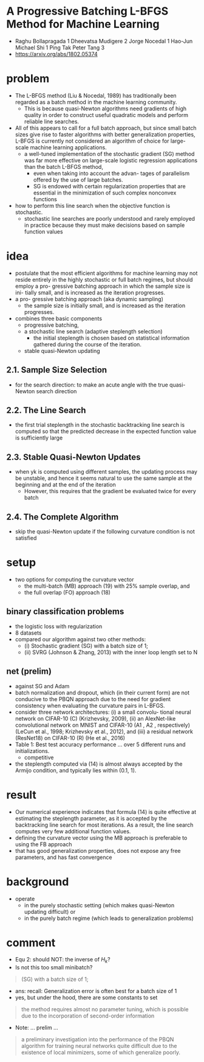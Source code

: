 # A Progressive Batching L-BFGS Method for Machine Learning
* Raghu Bollapragada 1 Dheevatsa Mudigere 2 Jorge Nocedal 1 Hao-Jun Michael Shi 1 Ping Tak Peter Tang 3
* https://arxiv.org/abs/1802.05374

# problem
* The L-BFGS method (Liu & Nocedal, 1989) has traditionally been
  regarded as a batch method in the machine learning community.
  * This is because quasi-Newton algorithms
    need gradients of high quality in order to construct useful
    quadratic models and perform reliable line searches.
* All of this appears to call for a full
  batch approach, but since small batch sizes give
  rise to faster algorithms with better generalization
  properties, L-BFGS is currently not considered
  an algorithm of choice for large-scale machine
  learning applications.
  * a well-tuned implementation of the
    stochastic gradient (SG) method was far more effective on
    large-scale logistic regression applications than the batch
    L-BFGS method,
    * even when taking into account the advan-
    tages of parallelism offered by the use of large batches.
    *  SG is endowed
    with certain regularization properties that are essential in the
    minimization of such complex nonconvex functions
* how to perform this line search when the objective function is stochastic.
  * stochastic line searches are poorly understood
    and rarely employed in practice because they must make
    decisions based on sample function values

# idea
* postulate that the most efficient algorithms
  for machine learning may not reside entirely in the highly
  stochastic or full batch regimes, but should employ a pro-
  gressive batching approach in which the sample size is ini-
  tially small, and is increased as the iteration progresses.
* a pro- gressive batching approach (aka dynamic sampling)
  * the sample size is initially small, and is increased as the iteration progresses.
* combines three basic components
  * progressive batching,
  * a stochastic line search (adaptive steplength selection)
    * the initial steplength is chosen based on statistical
      information gathered during the course of the iteration.
  * stable quasi-Newton updating

## 2.1. Sample Size Selection
* for the search direction: to make an acute angle with the true quasi-Newton search direction

## 2.2. The Line Search
* the first trial steplength in the stochastic backtracking line search
  is computed so that the predicted decrease in the expected
  function value is sufficiently large

## 2.3. Stable Quasi-Newton Updates
* when yk is computed using different samples, the updating process
  may be unstable, and hence it seems natural to use the
  same sample at the beginning and at the end of the iteration
  * However, this requires that the gradient be evaluated twice for every batch

## 2.4. The Complete Algorithm
* skip the quasi-Newton update if the following curvature condition is not satisfied

# setup
* two options for computing the curvature vector
  * the multi-batch (MB) approach (19) with 25% sample overlap, and
  * the full overlap (FO) approach (18)

## binary classification problems
* the logistic loss with regularization
* 8 datasets
* compared our algorithm against two other methods:
  * (i) Stochastic gradient (SG) with a batch size of 1;
  * (ii) SVRG (Johnson & Zhang, 2013) with the inner loop length set to N

## net (prelim)
* against SG and Adam
*  batch normalization and dropout,
which (in their current form) are not conducive to the PBQN
approach due to the need for gradient consistency when
evaluating the curvature pairs in L-BFGS.
* consider three network architectures: (i) a small convolu-
tional neural network on CIFAR-10 (C) (Krizhevsky, 2009),
(ii) an AlexNet-like convolutional network on MNIST
and CIFAR-10 (A1 , A2 , respectively) (LeCun et al., 1998;
Krizhevsky et al., 2012), and (iii) a residual network
(ResNet18) on CIFAR-10 (R) (He et al., 2016)
* Table 1: Best test accuracy performance ... over 5 different runs and initializations.
  * competitive
* the steplength computed via (14) is almost always accepted
by the Armijo condition, and typically lies within (0.1, 1).

# result
* Our numerical experience indicates that formula
  (14) is quite effective at estimating the steplength parameter,
  as it is accepted by the backtracking line search for most
  iterations. As a result, the line search computes very few
  additional function values.
* defining the curvature vector using the MB approach is preferable to using the FB approach
* that has good generalization properties, does not expose any free parameters, and has fast convergence

# background
* operate
  * in the purely stochastic setting (which makes quasi-Newton updating difficult) or
  * in the purely batch regime (which leads to generalization problems)

# comment
* Equ 2: should NOT: the inverse of $H_k$?
* Is not this too small minibatch?
> (SG) with a batch size of 1;
  * ans: recall: Generalization error is often best for a batch size of 1
* yes, but under the hood, there are some constants to set
> the method requires almost no parameter tuning, which is possible due to
the incorporation of second-order information
* Note: ... prelim ...
>  a preliminary investigation into the performance of the PBQN algorithm for training neural networks
> quite difficult due to the existence of local
minimizers, some of which generalize poorly.
